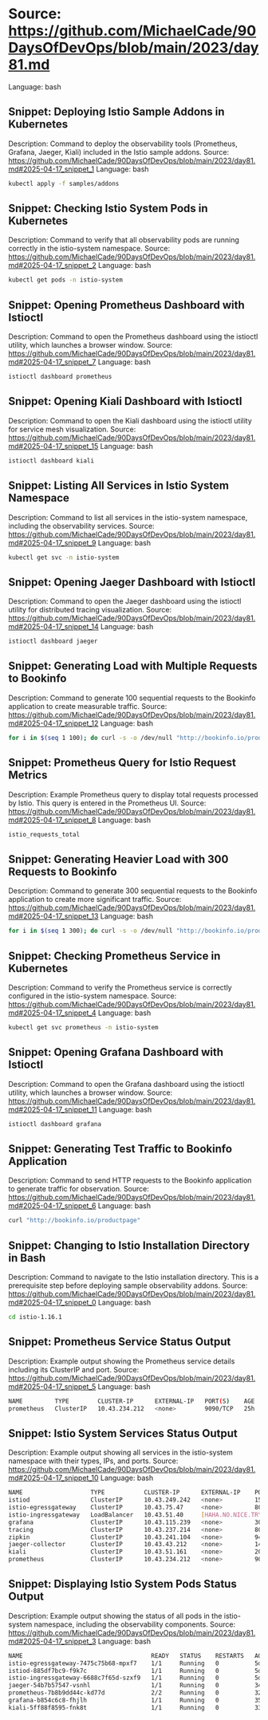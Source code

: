 # Source: https://github.com/MichaelCade/90DaysOfDevOps/blob/main/2023/day81.md
Language: bash

## Snippet: Deploying Istio Sample Addons in Kubernetes
Description: Command to deploy the observability tools (Prometheus, Grafana, Jaeger, Kiali) included in the Istio sample addons.
Source: https://github.com/MichaelCade/90DaysOfDevOps/blob/main/2023/day81.md#2025-04-17_snippet_1
Language: bash

```bash
kubectl apply -f samples/addons
```

## Snippet: Checking Istio System Pods in Kubernetes
Description: Command to verify that all observability pods are running correctly in the istio-system namespace.
Source: https://github.com/MichaelCade/90DaysOfDevOps/blob/main/2023/day81.md#2025-04-17_snippet_2
Language: bash

```bash
kubectl get pods -n istio-system
```

## Snippet: Opening Prometheus Dashboard with Istioctl
Description: Command to open the Prometheus dashboard using the istioctl utility, which launches a browser window.
Source: https://github.com/MichaelCade/90DaysOfDevOps/blob/main/2023/day81.md#2025-04-17_snippet_7
Language: bash

```bash
istioctl dashboard prometheus
```

## Snippet: Opening Kiali Dashboard with Istioctl
Description: Command to open the Kiali dashboard using the istioctl utility for service mesh visualization.
Source: https://github.com/MichaelCade/90DaysOfDevOps/blob/main/2023/day81.md#2025-04-17_snippet_15
Language: bash

```bash
istioctl dashboard kiali
```

## Snippet: Listing All Services in Istio System Namespace
Description: Command to list all services in the istio-system namespace, including the observability services.
Source: https://github.com/MichaelCade/90DaysOfDevOps/blob/main/2023/day81.md#2025-04-17_snippet_9
Language: bash

```bash
kubectl get svc -n istio-system
```

## Snippet: Opening Jaeger Dashboard with Istioctl
Description: Command to open the Jaeger dashboard using the istioctl utility for distributed tracing visualization.
Source: https://github.com/MichaelCade/90DaysOfDevOps/blob/main/2023/day81.md#2025-04-17_snippet_14
Language: bash

```bash
istioctl dashboard jaeger
```

## Snippet: Generating Load with Multiple Requests to Bookinfo
Description: Command to generate 100 sequential requests to the Bookinfo application to create measurable traffic.
Source: https://github.com/MichaelCade/90DaysOfDevOps/blob/main/2023/day81.md#2025-04-17_snippet_12
Language: bash

```bash
for i in $(seq 1 100); do curl -s -o /dev/null "http://bookinfo.io/productpage"; done
```

## Snippet: Prometheus Query for Istio Request Metrics
Description: Example Prometheus query to display total requests processed by Istio. This query is entered in the Prometheus UI.
Source: https://github.com/MichaelCade/90DaysOfDevOps/blob/main/2023/day81.md#2025-04-17_snippet_8
Language: bash

```bash
istio_requests_total
```

## Snippet: Generating Heavier Load with 300 Requests to Bookinfo
Description: Command to generate 300 sequential requests to the Bookinfo application to create more significant traffic.
Source: https://github.com/MichaelCade/90DaysOfDevOps/blob/main/2023/day81.md#2025-04-17_snippet_13
Language: bash

```bash
for i in $(seq 1 300); do curl -s -o /dev/null "http://bookinfo.io/productpage"; done
```

## Snippet: Checking Prometheus Service in Kubernetes
Description: Command to verify the Prometheus service is correctly configured in the istio-system namespace.
Source: https://github.com/MichaelCade/90DaysOfDevOps/blob/main/2023/day81.md#2025-04-17_snippet_4
Language: bash

```bash
kubectl get svc prometheus -n istio-system
```

## Snippet: Opening Grafana Dashboard with Istioctl
Description: Command to open the Grafana dashboard using the istioctl utility, which launches a browser window.
Source: https://github.com/MichaelCade/90DaysOfDevOps/blob/main/2023/day81.md#2025-04-17_snippet_11
Language: bash

```bash
istioctl dashboard grafana
```

## Snippet: Generating Test Traffic to Bookinfo Application
Description: Command to send HTTP requests to the Bookinfo application to generate traffic for observation.
Source: https://github.com/MichaelCade/90DaysOfDevOps/blob/main/2023/day81.md#2025-04-17_snippet_6
Language: bash

```bash
curl "http://bookinfo.io/productpage"
```

## Snippet: Changing to Istio Installation Directory in Bash
Description: Command to navigate to the Istio installation directory. This is a prerequisite step before deploying sample observability addons.
Source: https://github.com/MichaelCade/90DaysOfDevOps/blob/main/2023/day81.md#2025-04-17_snippet_0
Language: bash

```bash
cd istio-1.16.1
```

## Snippet: Prometheus Service Status Output
Description: Example output showing the Prometheus service details including its ClusterIP and port.
Source: https://github.com/MichaelCade/90DaysOfDevOps/blob/main/2023/day81.md#2025-04-17_snippet_5
Language: bash

```bash
NAME         TYPE        CLUSTER-IP      EXTERNAL-IP   PORT(S)    AGE
prometheus   ClusterIP   10.43.234.212   <none>        9090/TCP   25h
```

## Snippet: Istio System Services Status Output
Description: Example output showing all services in the istio-system namespace with their types, IPs, and ports.
Source: https://github.com/MichaelCade/90DaysOfDevOps/blob/main/2023/day81.md#2025-04-17_snippet_10
Language: bash

```bash
NAME                   TYPE           CLUSTER-IP      EXTERNAL-IP    PORT(S)                                                                      AGE
istiod                 ClusterIP      10.43.249.242   <none>         15010/TCP,15012/TCP,443/TCP,15014/TCP                                        7d
istio-egressgateway    ClusterIP      10.43.75.47     <none>         80/TCP,443/TCP                                                               7d
istio-ingressgateway   LoadBalancer   10.43.51.40     [HAHA.NO.NICE.TRY]   15021:31000/TCP,80:32697/TCP,443:30834/TCP,31400:30953/TCP,15443:30733/TCP   7d
grafana                ClusterIP      10.43.115.239   <none>         3000/TCP                                                                     32h
tracing                ClusterIP      10.43.237.214   <none>         80/TCP,16685/TCP                                                             32h
zipkin                 ClusterIP      10.43.241.104   <none>         9411/TCP                                                                     32h
jaeger-collector       ClusterIP      10.43.43.212    <none>         14268/TCP,14250/TCP,9411/TCP                                                 32h
kiali                  ClusterIP      10.43.51.161    <none>         20001/TCP,9090/TCP                                                           32h
prometheus             ClusterIP      10.43.234.212   <none>         9090/TCP                                                                     32h
```

## Snippet: Displaying Istio System Pods Status Output
Description: Example output showing the status of all pods in the istio-system namespace, including the observability components.
Source: https://github.com/MichaelCade/90DaysOfDevOps/blob/main/2023/day81.md#2025-04-17_snippet_3
Language: bash

```bash
NAME                                    READY   STATUS    RESTARTS   AGE
istio-egressgateway-7475c75b68-mpxf7    1/1     Running   0          5d15h
istiod-885df7bc9-f9k7c                  1/1     Running   0          5d15h
istio-ingressgateway-6688c7f65d-szxf9   1/1     Running   0          5d15h
jaeger-54b7b57547-vsnhl                 1/1     Running   0          34s
prometheus-7b8b9dd44c-kd77d             2/2     Running   0          32s
grafana-b854c6c8-fhjlh                  1/1     Running   0          35s
kiali-5ff88f8595-fnk8t                  1/1     Running   0          33s
```